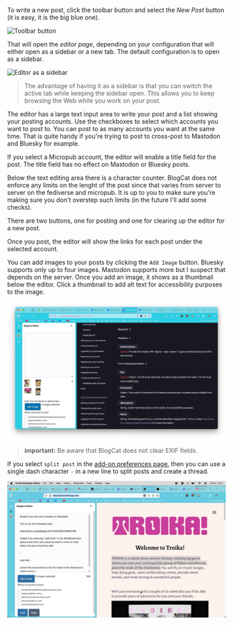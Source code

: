 To write a new post, click the toolbar button and select the _New Post_ button (it is easy, it is the big blue one).

![Toolbar button](_media/browser-action.png)

That will open the _editor page_, depending on your configuration that will either open as a sidebar or a new tab. The default configuration is to open as a sidebar.

![Editor as a sidebar](_media/sidebar.png)

> The advantage of having it as a sidebar is that you can switch the active tab while keeping the sidebar open. This allows you to keep browsing the Web while you work on your post.

The editor has a large text input area to write your post and a list showing your posting accounts. Use the checkboxes to select which accounts you want to post to. You can post to as many accounts you want at the same time. That is quite handy if you're trying to post to cross-post to Mastodon and Bluesky for example.

If you select a Micropub account, the editor will enable a title field for the post. The title field has no effect on Mastodon or Bluesky posts.

Below the text editing area there is a character counter. BlogCat does not enforce any limits on the lenght of the post since that varies from server to server on the fediverse and micropub. It is up to you to make sure you're making sure you don't overstep such limits (in the future I'll add some checks).

There are two buttons, one for posting and one for clearing up the editor for a new post.

Once you post, the editor will show the links for each post under the selected account.

You can add images to your posts by clicking the `Add Image` button. Bluesky supports only up to four images. Mastodon supports more but I suspect that depends on the server. Once you add an image, it shows as a thumbnail below the editor. Click a thumbnail to add alt text for accessibility purposes to the image.

![Editor as a sidebar](_media/editor-with-images.jpeg)

> **important:** Be aware that BlogCat does not clear EXIF fields. 

If you select `split post` in the [add-on preferences page](options), then you can use a single dash character `-` in a new line to split posts and create a thread.

![Editor as a sidebar](_media/sidebar-with-thread.jpeg)


